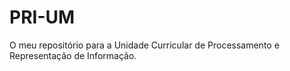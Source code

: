 # PRI-UM
O meu repositório para a Unidade Curricular de Processamento e Representação de Informação.
